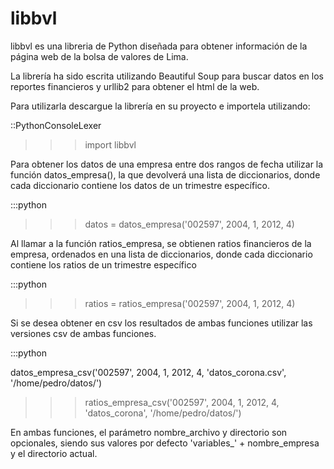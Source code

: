 libbvl
======

libbvl es una libreria de Python diseñada para obtener información de la página
web de la bolsa de valores de Lima.

La librería ha sido escrita utilizando Beautiful Soup para buscar datos en los
reportes financieros y urllib2 para obtener el html de la web.

Para utilizarla descargue la librería en su proyecto e importela utilizando:

::PythonConsoleLexer

>>>import libbvl

Para obtener los datos de una empresa entre dos rangos de fecha utilizar la
función datos_empresa(), la que devolverá una lista de diccionarios, donde cada
diccionario contiene los datos de un trimestre específico.


:::python

>>>datos = datos_empresa('002597', 2004, 1, 2012, 4)

Al llamar a la función ratios_empresa, se obtienen ratios financieros de la
empresa, ordenados en una lista de diccionarios, donde cada diccionario
contiene los ratios de un trimestre específico

:::python

>>>ratios = ratios_empresa('002597', 2004, 1, 2012, 4)

Si se desea obtener en csv los resultados de ambas funciones utilizar las
versiones csv de ambas funciones.

:::python

datos_empresa_csv('002597', 2004, 1, 2012, 4, 'datos_corona.csv',
                                             '/home/pedro/datos/')

>>>ratios_empresa_csv('002597', 2004, 1, 2012, 4, 'datos_corona',
                                             '/home/pedro/datos/')

En ambas funciones, el parámetro nombre_archivo y directorio son opcionales,
siendo sus valores por defecto 'variables_' + nombre_empresa y el directorio
actual.



